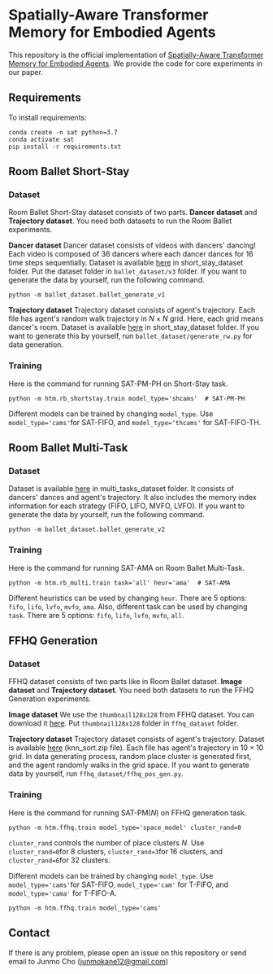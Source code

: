 # Spatially-Aware Transformer Memory for Embodied Agents

This repository is the official implementation of [Spatially-Aware Transformer Memory for Embodied Agents](https://arxiv.org/abs/2402.15160). We provide the code for core experiments in our paper.

## Requirements

To install requirements:

```setup
conda create -n sat python=3.7
conda activate sat
pip install -r requirements.txt
```

## Room Ballet Short-Stay 
### Dataset

Room Ballet Short-Stay dataset consists of two parts. **Dancer dataset** and **Trajectory dataset**. You need both datasets to run the Room Ballet experiments.

**Dancer dataset**
Dancer dataset consists of videos with dancers' dancing! Each video is composed of 36 dancers where each dancer dances for 16 time steps sequentially. Dataset is available [here](https://drive.google.com/drive/folders/1COlErYgyL8wk1iseL23giedDSEbCfytv) in short_stay_dataset folder. Put the dataset folder in `ballet_dataset/v3` folder. If you want to generate the data by yourself, run the following command.
```
python -m ballet_dataset.ballet_generate_v1
```


**Trajectory dataset**
Trajectory dataset consists of agent's trajectory. Each file has agent's random walk trajectory in $N \times N$ grid. Here, each grid means dancer's room. Dataset is available [here](https://drive.google.com/drive/folders/1COlErYgyL8wk1iseL23giedDSEbCfytv) in short_stay_dataset folder. If you want to generate this by yourself, run `ballet_dataset/generate_rw.py` for data generation. 

### Training

Here is the command for running SAT-PM-PH on Short-Stay task. 
```
python -m htm.rb_shortstay.train model_type='shcams'  # SAT-PM-PH
```
Different models can be trained by changing `model_type`. Use `model_type='cams'`for SAT-FIFO, and `model_type='thcams'` for SAT-FIFO-TH.


## Room Ballet Multi-Task 
### Dataset

Dataset is available [here](https://drive.google.com/drive/folders/1COlErYgyL8wk1iseL23giedDSEbCfytv) in multi_tasks_dataset folder. It consists of dancers' dances and agent's trajectory. It also includes the memory index information for each strategy (FIFO, LIFO, MVFO, LVFO). If you want to generate the data by yourself, run the following command.
```
python -m ballet_dataset.ballet_generate_v2
```

### Training

Here is the command for running SAT-AMA on Room Ballet Multi-Task.
```
python -m htm.rb_multi.train task='all' heur='ama'  # SAT-AMA
```
Different heuristics can be used by changing `heur`. There are 5 options: `fifo`, `lifo`, `lvfo`, `mvfo`, `ama`. Also, different task can be used by changing `task`. There are 5 options: `fifo`, `lifo`, `lvfo`, `mvfo`, `all`. 

## FFHQ Generation

### Dataset

FFHQ dataset consists of two parts like in Room Ballet dataset. **Image dataset** and **Trajectory dataset**. You need both datasets to run the FFHQ Generation experiments.

**Image dataset** We use the `thumbnail128x128` from FFHQ dataset. You can download it [here](https://github.com/NVlabs/ffhq-dataset). Put `thumbnail128x128` folder in `ffhq_dataset` folder. 

**Trajectory dataset**
Trajectory dataset consists of agent's trajectory. Dataset is available [here](https://drive.google.com/drive/folders/1COlErYgyL8wk1iseL23giedDSEbCfytv) (knn_sort.zip file). Each file has agent's trajectory in $10 \times 10$ grid. In data generating process, random place cluster is generated first, and the agent randomly walks in the grid space. If you want to generate data by yourself, run `ffhq_dataset/ffhq_pos_gen.py`. 

### Training

Here is the command for running SAT-PM($N$) on FFHQ generation task.
```
python -m htm.ffhq.train model_type='space_model' cluster_rand=0
```
`cluster_rand` controls the number of place clusters $N$. Use `cluster_rand=0`for 8 clusters, `cluster_rand=3`for 16 clusters, and `cluster_rand=6`for 32 clusters.


Different models can be trained by changing `model_type`. Use `model_type='cams'`for SAT-FIFO, `model_type='cam'` for T-FIFO, and `model_type='cama'` for T-FIFO-A.

```
python -m htm.ffhq.train model_type='cams'
```

## Contact
If there is any problem, please open an issue on this repository or send email to Junmo Cho (junmokane12@gmail.com)
